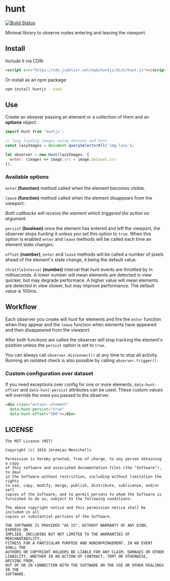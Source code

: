 # hunt

[![Build Status](https://travis-ci.org/jeremenichelli/hunt.svg)](https://travis-ci.org/jeremenichelli/hunt)

Minimal library to observe nodes entering and leaving the viewport.


## Install

Include it via CDN:
```html
<script src="https://cdn.jsdelivr.net/npm/huntjs/dist/hunt.js"></script>
```

Or install as an npm package:
```sh
npm install huntjs --save
```


## Use

Create an obsever passing an element or a collection of them and an **options** object.

```js
import Hunt from 'huntjs';

// lazy loading images using dataset and hunt
const lazyImages = document.querySelectorAll('img.lazy');

let observer = new Hunt(lazyImages, {
  enter: (image) => image.src = image.dataset.src
});
```

### Available options

`enter` **(function)** method called when the element becomes visible.

`leave` **(function)** method called when the element disappears from the viewport.

_Both callbacks will receive the element which triggered the action as argument._

`persist` **(boolean)** once the element has entered and left the viewport, the observer stops _hunting_ it unless you set this option to `true`. When this option is enabled `enter` and `leave` methods will be called each time an element state changes.

`offset` **(number)**, `enter` and `leave` methods will be called a number of pixels ahead of the element's state change, `0` being the default value.

`throttleInterval` **(number)** interval that _hunt_ events are throttled by in milliseconds. A lower number will mean elements are detected in view quicker, but may degrade performace. A higher value will mean elements are detected in view slower, but may improve performance. The default value is 100ms.

## Workflow

Each observer you create will _hunt_ for elements and fire the `enter` function when they appear and the `leave` function when elements have appeared and then disappeared from the viewport.

After both functions are called the observer will stop tracking the element's position unless the `persist` option is set to `true`.

You can always call `observer.disconnect()` at any time to stop all activity. Running an isolated check is also possible by calling `observer.trigger()`.


### Custom configuration over dataset

If you need exceptions over config for one or more elements, `data-hunt-offset` and `data-hunt-persist` attributes can be used. These custom values will override the ones you passed to the observer.

```html
<div class="action--element"
  data-hunt-persist="true"
  data-hunt-offset="500"></div>
```


## LICENSE

```
The MIT License (MIT)

Copyright (c) 2016 Jeremias Menichelli

Permission is hereby granted, free of charge, to any person obtaining a copy
of this software and associated documentation files (the "Software"), to deal
in the Software without restriction, including without limitation the rights
to use, copy, modify, merge, publish, distribute, sublicense, and/or sell
copies of the Software, and to permit persons to whom the Software is
furnished to do so, subject to the following conditions:

The above copyright notice and this permission notice shall be included in all
copies or substantial portions of the Software.

THE SOFTWARE IS PROVIDED "AS IS", WITHOUT WARRANTY OF ANY KIND, EXPRESS OR
IMPLIED, INCLUDING BUT NOT LIMITED TO THE WARRANTIES OF MERCHANTABILITY,
FITNESS FOR A PARTICULAR PURPOSE AND NONINFRINGEMENT. IN NO EVENT SHALL THE
AUTHORS OR COPYRIGHT HOLDERS BE LIABLE FOR ANY CLAIM, DAMAGES OR OTHER
LIABILITY, WHETHER IN AN ACTION OF CONTRACT, TORT OR OTHERWISE, ARISING FROM,
OUT OF OR IN CONNECTION WITH THE SOFTWARE OR THE USE OR OTHER DEALINGS IN THE
SOFTWARE.
```
